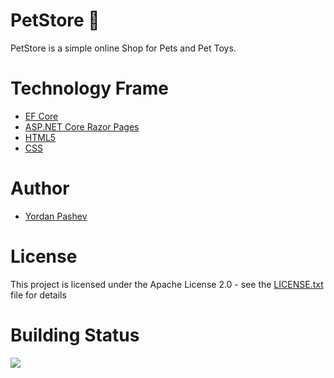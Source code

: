 # PetStore :dog:
PetStore is a simple online Shop for Pets and Pet Toys.

# Technology Frame
- [EF Core](https://github.com/dotnet/efcore)
- [ASP.NET Core Razor Pages](https://github.com/dotnet/aspnetcore)
- [HTML5](https://github.com/dotnet/aspnetcore)
- [CSS](https://github.com/css)

# Author
- [Yordan Pashev](https://github.com/YordanPashev)

# License
This project is licensed under the Apache License 2.0 - see the [LICENSE.txt](https://github.com/YordanPashev/PetStore/blob/main/LICENSE) file for details

# Building Status
![](https://img.shields.io/static/v1?label=Status&message=In%20Progress&color=red&style=plastic&logo=visual-studio)
